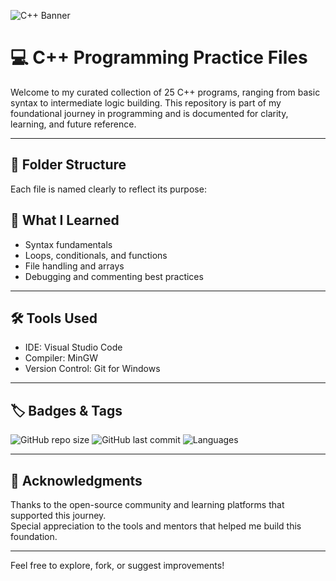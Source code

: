 ![C++ Banner](https://bing.com/th/id/BCO.f2562d2f-76d4-494e-ba1e-2574211a17ee.png)

# 💻 C++ Programming Practice Files

Welcome to my curated collection of 25 C++ programs, ranging from basic syntax to intermediate logic building. This repository is part of my foundational journey in programming and is documented for clarity, learning, and future reference.

---

## 📂 Folder Structure

Each file is named clearly to reflect its purpose:


## 🧠 What I Learned

- Syntax fundamentals  
- Loops, conditionals, and functions  
- File handling and arrays  
- Debugging and commenting best practices  

---

## 🛠️ Tools Used

- IDE: Visual Studio Code  
- Compiler: MinGW  
- Version Control: Git for Windows  

---



## 🏷️ Badges & Tags

![GitHub repo size](https://img.shields.io/github/repo-size/Dhairya-Nagpal-006/My-Cpp-Journey)
![GitHub last commit](https://img.shields.io/github/last-commit/Dhairya-Nagpal-006/My-Cpp-Journey)
![Languages](https://img.shields.io/github/languages/count/Dhairya-Nagpal-006/My-Cpp-Journey)

---

## 🙌 Acknowledgments

Thanks to the open-source community and learning platforms that supported this journey.  
Special appreciation to the tools and mentors that helped me build this foundation.

---

Feel free to explore, fork, or suggest improvements!